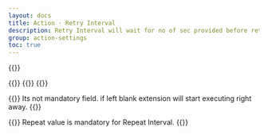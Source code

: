 ```yaml
---
layout: docs
title: Action · Retry Interval
description: Retry Interval will wait for no of sec provided before retry to find XPath of Action. default is 1 sec
group: action-settings
toc: true
---
```


{{<img settings-retry.png>}}

{{<markdown>}}
{{<partial example-float.md>}}
{{</markdown >}}

{{<callout info>}}
Its not mandatory field. if left blank extension will start executing right away.
{{</callout>}}

{{<callout warning>}}
Repeat value is mandatory for Repeat Interval.
{{</callout>}}